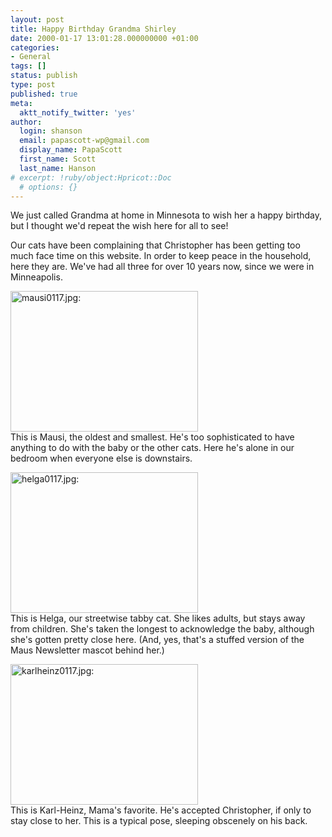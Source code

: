 ```yaml
---
layout: post
title: Happy Birthday Grandma Shirley
date: 2000-01-17 13:01:28.000000000 +01:00
categories:
- General
tags: []
status: publish
type: post
published: true
meta:
  aktt_notify_twitter: 'yes'
author:
  login: shanson
  email: papascott-wp@gmail.com
  display_name: PapaScott
  first_name: Scott
  last_name: Hanson
# excerpt: !ruby/object:Hpricot::Doc
  # options: {}
---
```

<p>We just called Grandma at home in Minnesota to wish her a happy birthday, but I thought we'd repeat the wish here for all to see! </p>
<p>Our cats have been complaining that Christopher has been getting too much face time on this website. In order to keep peace in the household, here they are. We've had all three for over 10 years now, since we were in Minneapolis.</p>
<p><img src="http://www.papascott.de/wordpress/wp-content/uploads/2000/01/mausi0117.jpg" height="225" width="300" border="0" alt="mausi0117.jpg: " /><br />
This is Mausi, the oldest and smallest. He's too sophisticated to have anything to do with the baby or the other cats. Here he's alone in our bedroom when everyone else is downstairs.</p>
<p><img src="http://www.papascott.de/wordpress/wp-content/uploads/2000/01/helga0117.jpg" height="225" width="300" border="0" alt="helga0117.jpg: " /><br />
This is Helga, our streetwise tabby cat. She likes adults, but stays away from children. She's taken the longest to acknowledge the baby, although she's gotten pretty close here. (And, yes, that's a stuffed version of the Maus Newsletter mascot behind her.)</p>
<p><img src="http://www.papascott.de/wordpress/wp-content/uploads/2000/01/karlheinz0117.jpg" height="225" width="300" border="0" alt="karlheinz0117.jpg: " /><br />
This is Karl-Heinz, Mama's favorite. He's accepted Christopher, if only to stay close to her. This is a typical pose, sleeping obscenely on his back.</p>
